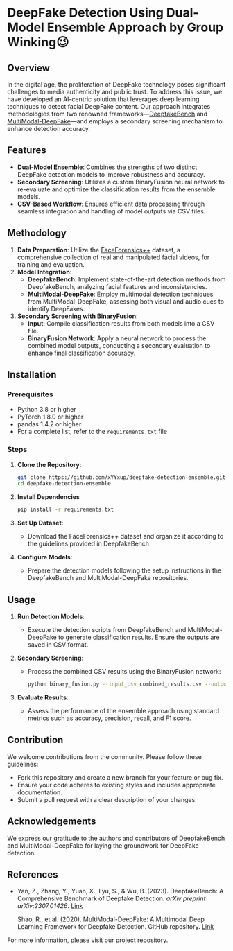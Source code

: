 # DeepFake Detection Using Dual-Model Ensemble Approach by Group Winking😉

## Overview

In the digital age, the proliferation of DeepFake technology poses significant challenges to media authenticity and public trust. To address this issue, we have developed an AI-centric solution that leverages deep learning techniques to detect facial DeepFake content. Our approach integrates methodologies from two renowned frameworks—[DeepfakeBench](https://github.com/SCLBD/DeepfakeBench) and [MultiModal-DeepFake](https://github.com/rshaojimmy/MultiModal-DeepFake)—and employs a secondary screening mechanism to enhance detection accuracy.

## Features

- **Dual-Model Ensemble**: Combines the strengths of two distinct DeepFake detection models to improve robustness and accuracy.
- **Secondary Screening**: Utilizes a custom BinaryFusion neural network to re-evaluate and optimize the classification results from the ensemble models.
- **CSV-Based Workflow**: Ensures efficient data processing through seamless integration and handling of model outputs via CSV files.

## Methodology

1. **Data Preparation**: Utilize the [FaceForensics++](https://github.com/ondyari/FaceForensics) dataset, a comprehensive collection of real and manipulated facial videos, for training and evaluation.
2. **Model Integration**:
   - **DeepfakeBench**: Implement state-of-the-art detection methods from DeepfakeBench, analyzing facial features and inconsistencies.
   - **MultiModal-DeepFake**: Employ multimodal detection techniques from MultiModal-DeepFake, assessing both visual and audio cues to identify DeepFakes.
3. **Secondary Screening with BinaryFusion**:
   - **Input**: Compile classification results from both models into a CSV file.
   - **BinaryFusion Network**: Apply a neural network to process the combined model outputs, conducting a secondary evaluation to enhance final classification accuracy.

## Installation

### Prerequisites

- Python 3.8 or higher
- PyTorch 1.8.0 or higher
- pandas 1.4.2 or higher
- For a complete list, refer to the `requirements.txt` file

### Steps

1. **Clone the Repository**:

   ```bash
   git clone https://github.com/xYYxup/deepfake-detection-ensemble.git
   cd deepfake-detection-ensemble
   ```
   
2. **Install Dependencies**

   ```bash
   pip install -r requirements.txt
   ```

3. **Set Up Dataset**:

   - Download the FaceForensics++ dataset and organize it according to the guidelines provided in DeepfakeBench.

4. **Configure Models**:

   - Prepare the detection models following the setup instructions in the DeepfakeBench and MultiModal-DeepFake repositories.

## Usage

1. **Run Detection Models**:

   - Execute the detection scripts from DeepfakeBench and MultiModal-DeepFake to generate classification results. Ensure the outputs are saved in CSV format.

2. **Secondary Screening**:

   - Process the combined CSV results using the BinaryFusion network:

     ```bash
     python binary_fusion.py --input_csv combined_results.csv --output_csv final_predictions.csv
     ```

3. **Evaluate Results**:

   - Assess the performance of the ensemble approach using standard metrics such as accuracy, precision, recall, and F1 score.

## Contribution

We welcome contributions from the community. Please follow these guidelines:

- Fork this repository and create a new branch for your feature or bug fix.
- Ensure your code adheres to existing styles and includes appropriate documentation.
- Submit a pull request with a clear description of your changes.

## Acknowledgements

We express our gratitude to the authors and contributors of DeepfakeBench and MultiModal-DeepFake for laying the groundwork for DeepFake detection.

## References

- Yan, Z., Zhang, Y., Yuan, X., Lyu, S., & Wu, B. (2023). DeepfakeBench: A Comprehensive Benchmark of Deepfake Detection. *arXiv preprint arXiv:2307.01426*. [Link](https://github.com/SCLBD/DeepfakeBench)

  Shao, R., et al. (2020). MultiModal-DeepFake: A Multimodal Deep Learning Framework for Deepfake Detection. GitHub repository. [Link](https://github.com/rshaojimmy/MultiModal-DeepFake)

For more information, please visit our project repository.

